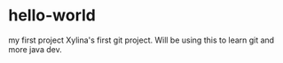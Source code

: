 # hello-world
my first project
Xylina's first git project.  Will be using this to learn git and more java dev.
